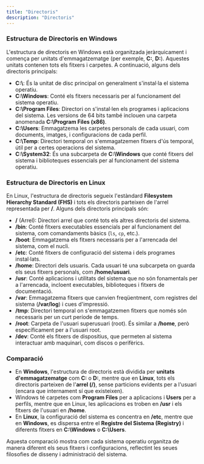 ```yaml
---
title: "Directoris"
description: "Directoris"
---
```


### **Estructura de Directoris en Windows**

L'estructura de directoris en Windows està organitzada jeràrquicament i comença per unitats d'emmagatzematge (per exemple, **C:**, **D:**). Aquestes unitats contenen tots els fitxers i carpetes. A continuació, alguns dels directoris principals:

- **C:\\**: És la unitat de disc principal on generalment s'instal·la el sistema operatiu.
- **C:\Windows**: Conté els fitxers necessaris per al funcionament del sistema operatiu.
- **C:\Program Files**: Directori on s'instal·len els programes i aplicacions del sistema. Les versions de 64 bits també inclouen una carpeta anomenada **C:\Program Files (x86)**.
- **C:\Users**: Emmagatzema les carpetes personals de cada usuari, com documents, imatges, i configuracions de cada perfil.
- **C:\Temp**: Directori temporal on s'emmagatzemen fitxers d'ús temporal, útil per a certes operacions del sistema.
- **C:\System32**: És una subcarpeta de **C:\Windows** que conté fitxers del sistema i biblioteques essencials per al funcionament del sistema operatiu.

### **Estructura de Directoris en Linux**

En Linux, l'estructura de directoris segueix l'estàndard **Filesystem Hierarchy Standard (FHS)** i tots els directoris parteixen de l'arrel representada per **/**. Alguns dels directoris principals són:

- **/** (Arrel): Directori arrel que conté tots els altres directoris del sistema.
- **/bin**: Conté fitxers executables essencials per al funcionament del sistema, com comandaments bàsics (`ls`, `cp`, etc.).
- **/boot**: Emmagatzema els fitxers necessaris per a l'arrencada del sistema, com el nucli.
- **/etc**: Conté fitxers de configuració del sistema i dels programes instal·lats.
- **/home**: Directori dels usuaris. Cada usuari té una subcarpeta on guarda els seus fitxers personals, com **/home/usuari**.
- **/usr**: Conté aplicacions i utilitats del sistema que no són fonamentals per a l'arrencada, incloent executables, biblioteques i fitxers de documentació.
- **/var**: Emmagatzema fitxers que canvien freqüentment, com registres del sistema (**/var/log**) i cues d'impressió.
- **/tmp**: Directori temporal on s'emmagatzemen fitxers que només són necessaris per un curt període de temps.
- **/root**: Carpeta de l'usuari superusuari (root). És similar a **/home**, però específicament per a l'usuari root.
- **/dev**: Conté els fitxers de dispositius, que permeten al sistema interactuar amb maquinari, com discos o perifèrics.

### **Comparació**

- En **Windows**, l'estructura de directoris està dividida per **unitats d'emmagatzematge** com **C:** o **D:**, mentre que en **Linux**, tots els directoris parteixen de l'**arrel (/)**, sense particions evidents per a l'usuari (encara que internament sí que existeixen).
- Windows té carpetes com **Program Files** per a aplicacions i **Users** per a perfils, mentre que en Linux, les aplicacions es troben en **/usr** i els fitxers de l'usuari en **/home**.
- En **Linux**, la configuració del sistema es concentra en **/etc**, mentre que en **Windows**, es dispersa entre el **Registre del Sistema (Registry)** i diferents fitxers en **C:\Windows** o **C:\Users**.

Aquesta comparació mostra com cada sistema operatiu organitza de manera diferent els seus fitxers i configuracions, reflectint les seues filosofies de disseny i administració del sistema.